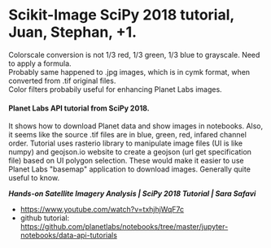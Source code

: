# Scikit-Image SciPy 2018 tutorial, Juan, Stephan, +1.  

Colorscale conversion is not 1/3 red, 1/3 green, 1/3 blue to grayscale. Need to apply a formula.  
Probably same happened to .jpg images, which is in cymk format, when converted from .tif original files.  
Color filters probabily useful for enhancing Planet Labs images.  

#### Planet Labs API tutorial from SciPy 2018.  
It shows how to download Planet data and show images in notebooks.  Also, it seems like the source .tif files are in blue, green, red, infared channel order.  Tutorial uses rasterio library to manipulate image files (UI is like numpy) and geojson.io website to create a geojson (url get specification file) based on UI polygon selection.  These would make it easier to use Planet Labs "basemap" application to download images.  Generally quite useful to know.  

***Hands-on Satellite Imagery Analysis | SciPy 2018 Tutorial | Sara Safavi***  
 * https://www.youtube.com/watch?v=txhjhjWqF7c  
 * github tutorial: https://github.com/planetlabs/notebooks/tree/master/jupyter-notebooks/data-api-tutorials  

